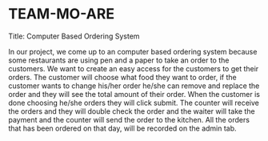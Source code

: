 # TEAM-MO-ARE

Title: Computer Based Ordering System

In our project, we come up to an computer based ordering system because
some restaurants are using pen and a paper to take an order to the customers.
We want to create an easy access for the customers to get their orders.
The customer will choose what food they want to order,
if the customer wants to change his/her order he/she can remove and replace the order and they will see the total amount of their order.
When the customer is done choosing he/she orders they will click submit.
The counter will receive the orders and they will double check the order
and the waiter will take the payment and the counter will send the order to the kitchen.
All the orders that has been ordered on that day, will be recorded on the admin tab.
